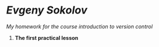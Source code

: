 # *Evgeny Sokolov*
*My homework for the course introduction to version control* 
1. **The first practical lesson**
